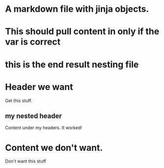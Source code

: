 # A markdown file with jinja objects.


# This should pull content in only if the var is correct
# this is the end result nesting file

# Header we want

Get this stuff.

## my nested header

Content under my headers. It worked!

# Content we don't want.

Don't want this stuff

